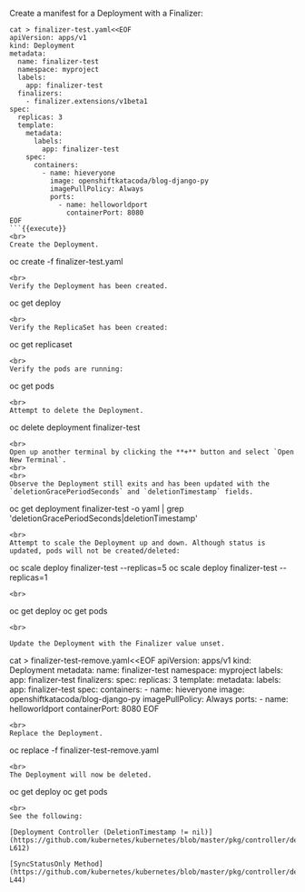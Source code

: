 Create a manifest for a Deployment with a Finalizer:

```
cat > finalizer-test.yaml<<EOF
apiVersion: apps/v1
kind: Deployment
metadata:
  name: finalizer-test
  namespace: myproject
  labels:
    app: finalizer-test
  finalizers:
    - finalizer.extensions/v1beta1  
spec:
  replicas: 3
  template:
    metadata:
      labels:
        app: finalizer-test
    spec:
      containers:
        - name: hieveryone
          image: openshiftkatacoda/blog-django-py
          imagePullPolicy: Always
          ports:
            - name: helloworldport
              containerPort: 8080
EOF
```{{execute}}
<br>
Create the Deployment.

```
oc create -f finalizer-test.yaml
```{{execute}}
<br>
Verify the Deployment has been created.

```
oc get deploy
```{{execute}}
<br>
Verify the ReplicaSet has been created:

```
oc get replicaset
```{{execute}}
<br>
Verify the pods are running:

```
oc get pods
```{{execute}}
<br>
Attempt to delete the Deployment.

```
oc delete deployment finalizer-test
```{{execute}}
<br>
Open up another terminal by clicking the **+** button and select `Open New Terminal`.
<br>
<br>
Observe the Deployment still exits and has been updated with the `deletionGracePeriodSeconds` and `deletionTimestamp` fields.

```
oc get deployment finalizer-test -o yaml | grep 'deletionGracePeriodSeconds\|deletionTimestamp'
```{{execute}}
<br>
Attempt to scale the Deployment up and down. Although status is updated, pods will not be created/deleted:

```
oc scale deploy finalizer-test --replicas=5
oc scale deploy finalizer-test --replicas=1
```{{execute}}
<br>

```
oc get deploy
oc get pods
```{{execute}}
<br>

Update the Deployment with the Finalizer value unset.

```
cat > finalizer-test-remove.yaml<<EOF
apiVersion: apps/v1
kind: Deployment
metadata:
  name: finalizer-test
  namespace: myproject
  labels:
    app: finalizer-test
  finalizers:
spec:
  replicas: 3
  template:
    metadata:
      labels:
        app: finalizer-test
    spec:
      containers:
        - name: hieveryone
          image: openshiftkatacoda/blog-django-py
          imagePullPolicy: Always
          ports:
            - name: helloworldport
              containerPort: 8080
EOF
```{{execute}}
<br>
Replace the Deployment.

```
oc replace -f finalizer-test-remove.yaml
```{{execute}}
<br>
The Deployment will now be deleted.

```
oc get deploy
oc get pods
```{{execute}}
<br>
See the following:

[Deployment Controller (DeletionTimestamp != nil)](https://github.com/kubernetes/kubernetes/blob/master/pkg/controller/deployment/deployment_controller.go#L610-L612)

[SyncStatusOnly Method](https://github.com/kubernetes/kubernetes/blob/master/pkg/controller/deployment/sync.go#L35-L44)